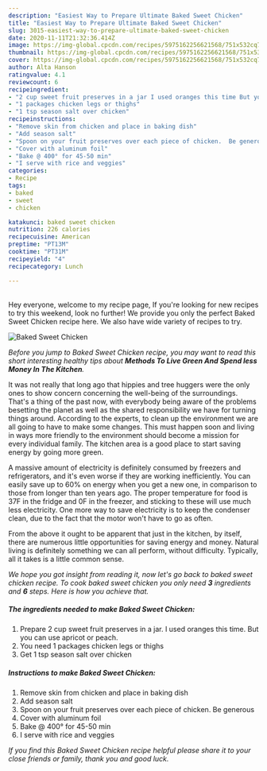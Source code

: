 ```yaml
---
description: "Easiest Way to Prepare Ultimate Baked Sweet Chicken"
title: "Easiest Way to Prepare Ultimate Baked Sweet Chicken"
slug: 3015-easiest-way-to-prepare-ultimate-baked-sweet-chicken
date: 2020-11-11T21:32:36.414Z
image: https://img-global.cpcdn.com/recipes/5975162256621568/751x532cq70/baked-sweet-chicken-recipe-main-photo.jpg
thumbnail: https://img-global.cpcdn.com/recipes/5975162256621568/751x532cq70/baked-sweet-chicken-recipe-main-photo.jpg
cover: https://img-global.cpcdn.com/recipes/5975162256621568/751x532cq70/baked-sweet-chicken-recipe-main-photo.jpg
author: Alta Hanson
ratingvalue: 4.1
reviewcount: 6
recipeingredient:
- "2 cup sweet fruit preserves in a jar I used oranges this time But you can use apricot or peach"
- "1 packages chicken legs or thighs"
- "1 tsp season salt over chicken"
recipeinstructions:
- "Remove skin from chicken and place in baking dish"
- "Add season salt"
- "Spoon on your fruit preserves over each piece of chicken.  Be generous"
- "Cover with aluminum foil"
- "Bake @ 400° for 45-50 min"
- "I serve with rice and veggies"
categories:
- Recipe
tags:
- baked
- sweet
- chicken

katakunci: baked sweet chicken 
nutrition: 226 calories
recipecuisine: American
preptime: "PT13M"
cooktime: "PT31M"
recipeyield: "4"
recipecategory: Lunch

---
```

<br>
Hey everyone, welcome to my recipe page, If you're looking for new recipes to try this weekend, look no further! We provide you only the perfect Baked Sweet Chicken recipe here. We also have wide variety of recipes to try.
<br>


![Baked Sweet Chicken](https://img-global.cpcdn.com/recipes/5975162256621568/751x532cq70/baked-sweet-chicken-recipe-main-photo.jpg)

<i>Before you jump to Baked Sweet Chicken recipe, you may want to read this short interesting healthy tips about 
<strong>Methods To Live Green And Spend less Money In The Kitchen</strong>.</i>
</br>

It was not really that long ago that hippies and tree huggers were the only ones to show concern concerning the well-being of the surroundings. That's a thing of the past now, with everybody being aware of the problems besetting the planet as well as the shared responsibility we have for turning things around. According to the experts, to clean up the environment we are all going to have to make some changes. This must happen soon and living in ways more friendly to the environment should become a mission for every individual family. The kitchen area is a good place to start saving energy by going more green.

A massive amount of electricity is definitely consumed by freezers and refrigerators, and it's even worse if they are working inefficiently. You can easily save up to 60% on energy when you get a new one, in comparison to those from longer than ten years ago. The proper temperature for food is 37F in the fridge and 0F in the freezer, and sticking to these will use much less electricity. One more way to save electricity is to keep the condenser clean, due to the fact that the motor won't have to go as often.

From the above it ought to be apparent that just in the kitchen, by itself, there are numerous little opportunities for saving energy and money. Natural living is definitely something we can all perform, without difficulty. Typically, all it takes is a little common sense.


<i>We hope you got insight from reading it, now let's go back to baked sweet chicken recipe. To cook baked sweet chicken you only need <strong>3</strong> ingredients and <strong>6</strong> steps. Here is how you achieve that.
</i>

##### The ingredients needed to make Baked Sweet Chicken:

1. Prepare 2 cup sweet fruit preserves in a jar. I used oranges this time. But you can use apricot or peach.
1. You need 1 packages chicken legs or thighs
1. Get 1 tsp season salt over chicken


##### Instructions to make Baked Sweet Chicken:

1. Remove skin from chicken and place in baking dish
1. Add season salt
1. Spoon on your fruit preserves over each piece of chicken.  Be generous
1. Cover with aluminum foil
1. Bake @ 400° for 45-50 min
1. I serve with rice and veggies


<i>If you find this Baked Sweet Chicken recipe helpful please share it to your close friends or family, thank you and good luck.</i>
